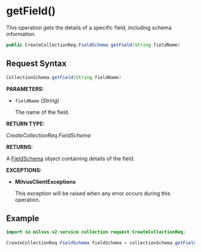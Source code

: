 # getField()

This operation gets the details of a specific field, including schema information.

```java
public CreateCollectionReq.FieldSchema getField(String fieldName)
```

## Request Syntax

```java
CollectionSchema.getField(String fieldName)
```

**PARAMETERS:**

- `fieldName` (*String*)

    The name of the field.

**RETURN TYPE:**

*CreateCollectionReq.FieldSchema*

**RETURNS:**

A [FieldSchema](../FieldSchema.md) object containing details of the field.

**EXCEPTIONS:**

- **MilvusClientExceptions**

    This exception will be raised when any error occurs during this operation.

## Example

```java
import io.milvus.v2.service.collection.request.CreateCollectionReq;

CreateCollectionReq.FieldSchema fieldSchema = collectionSchema.getField("id");
```
